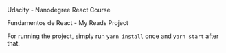 
Udacity - Nanodegree React Course

Fundamentos de React - My Reads Project

For running the project, simply run `yarn install` once and `yarn start` after that.